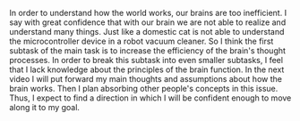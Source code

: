 In order to understand how the world works, our brains are too inefficient. I say with great confidence that with our brain we are not able to realize and understand many things.  Just like a domestic cat is not able to understand the microcontroller device in a robot vacuum cleaner. So I think the first subtask of the main task is to increase the efficiency of the brain's thought processes.
In order to break this subtask into even smaller subtasks, I feel that I lack knowledge about the principles of the brain function.
In the next video I will put forward my main thoughts and assumptions about how the brain works. Then I plan absorbing other people's concepts in this issue. Thus, I expect to find a direction in which I will be confident enough to move along it to my goal.
